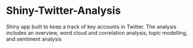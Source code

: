 # Shiny-Twitter-Analysis
Shiny app built to keep a track of key accounts in Twitter. The analysis includes an overview, word cloud and correlation analysis, topic modelling, and sentiment analysis
